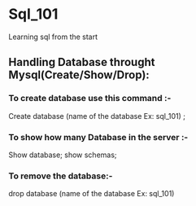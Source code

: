 # Sql_101
Learning sql from the start 
## Handling Database throught Mysql(Create/Show/Drop):
### To create database use this command :-
Create database (name of the database Ex: sql_101) ; 
### To show how many Database in the server :-
Show database;
show schemas;
### To remove the database:- 
drop database (name of the database Ex: sql_101)
